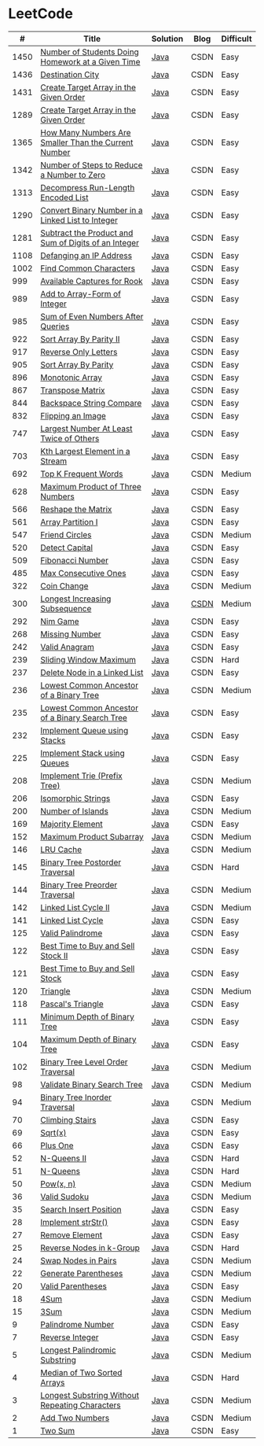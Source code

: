 # LeetCode


| # | Title | Solution | Blog | Difficult |
| ------- | ------- |------- | ------- |------- |
| 1450 | [Number of Students Doing Homework at a Given Time](https://leetcode.com/problems/number-of-students-doing-homework-at-a-given-time/) | [Java](https://github.com/Han-YLun/LeetCode/blob/master/Practice/src/Que1450.java) | CSDN | Easy |
| 1436 | [ Destination City](https://leetcode.com/problems/destination-city/) | [Java](https://github.com/Han-YLun/LeetCode/blob/master/Practice/src/Que1436.java) | CSDN | Easy |
| 1431 | [Create Target Array in the Given Order](https://leetcode.com/problems/kids-with-the-greatest-number-of-candies/) | [Java](https://github.com/Han-YLun/LeetCode/blob/master/Practice/src/Que1431.java) | CSDN | Easy |
| 1289 | [Create Target Array in the Given Order](https://leetcode.com/problems/create-target-array-in-the-given-order/) | [Java](https://github.com/Han-YLun/LeetCode/blob/master/Practice/src/Que13.java) | CSDN | Easy |
| 1365 | [How Many Numbers Are Smaller Than the Current Number](https://leetcode.com/problems/how-many-numbers-are-smaller-than-the-current-number/) | [Java](https://github.com/Han-YLun/LeetCode/blob/master/Practice/src/Que1365.java) | CSDN | Easy |
| 1342 | [Number of Steps to Reduce a Number to Zero](https://leetcode.com/problems/number-of-steps-to-reduce-a-number-to-zero/) | [Java](https://github.com/Han-YLun/LeetCode/blob/master/Practice/src/Que1342.java) | CSDN | Easy |
| 1313 | [Decompress Run-Length Encoded List](https://leetcode.com/problems/decompress-run-length-encoded-list/) | [Java](https://github.com/Han-YLun/LeetCode/blob/master/Practice/src/Que1313.java) | CSDN | Easy |
| 1290 | [Convert Binary Number in a Linked List to Integer](https://leetcode.com/problems/convert-binary-number-in-a-linked-list-to-integer/) | [Java](https://github.com/Han-YLun/LeetCode/blob/master/Practice/src/Que1290.java) | CSDN | Easy |
| 1281 | [Subtract the Product and Sum of Digits of an Integer](https://leetcode.com/problems/subtract-the-product-and-sum-of-digits-of-an-integer/) | [Java](https://github.com/Han-YLun/LeetCode/blob/master/Practice/src/Que1281.java) | CSDN | Easy |
| 1108 | [ Defanging an IP Address](https://leetcode.com/problems/defanging-an-ip-address/) | [Java](https://github.com/Han-YLun/LeetCode/blob/master/Practice/src/Que1108.java) | CSDN | Easy |
| 1002 | [Find Common Characters](https://leetcode.com/problems/find-common-characters) | [Java](https://github.com/Han-YLun/LeetCode/blob/master/Practice/src/Que1002.java) | CSDN | Easy |
| 999 | [Available Captures for Rook](https://leetcode.com/problems/available-captures-for-rook) | [Java](https://github.com/Han-YLun/LeetCode/blob/master/Practice/src/Que999.java) | CSDN | Easy |
| 989 | [Add to Array-Form of Integer](https://leetcode.com/problems/add-to-array-form-of-integer) | [Java](https://github.com/Han-YLun/LeetCode/blob/master/Practice/src/Que989.java) | CSDN | Easy |
| 985 | [Sum of Even Numbers After Queries](https://leetcode.com/problems/sum-of-even-numbers-after-queries) | [Java](https://github.com/Han-YLun/LeetCode/blob/master/Practice/src/Que985.java) | CSDN | Easy |
| 922 | [Sort Array By Parity II](https://leetcode.com/problems/sort-array-by-parity-ii) | [Java](https://github.com/Han-YLun/LeetCode/blob/master/Practice/src/Que922.java) | CSDN | Easy |
| 917 | [Reverse Only Letters](https://leetcode.com/problems/reverse-only-letters) | [Java](https://github.com/Han-YLun/LeetCode/blob/master/Practice/src/Que917.java) | CSDN | Easy |
| 905 | [Sort Array By Parity](https://leetcode.com/problems/sort-array-by-parity) | [Java](https://github.com/Han-YLun/LeetCode/blob/master/Practice/src/Que905.java) | CSDN | Easy |
| 896 | [Monotonic Array](https://leetcode.com/problems/monotonic-array) | [Java](https://github.com/Han-YLun/LeetCode/blob/master/Practice/src/Que896.java) | CSDN | Easy |
| 867 | [Transpose Matrix](https://leetcode.com/problems/transpose-matrix) | [Java](https://github.com/Han-YLun/LeetCode/blob/master/Practice/src/Que867.java) | CSDN | Easy |
| 844 | [Backspace String Compare](https://leetcode.com/problems/backspace-string-compare) | [Java](https://github.com/Han-YLun/LeetCode/blob/master/Practice/src/Que844.java) | CSDN | Easy |
| 832 | [Flipping an Image](https://leetcode.com/problems/flipping-an-image) | [Java](https://github.com/Han-YLun/LeetCode/blob/master/Practice/src/Que832.java) | CSDN | Easy |
| 747 | [Largest Number At Least Twice of Others](https://leetcode.com/problems/largest-number-at-least-twice-of-others) | [Java](https://github.com/Han-YLun/LeetCode/blob/master/Practice/src/Que747.java) | CSDN | Easy |
| 703 | [Kth Largest Element in a Stream](https://leetcode.com/problems/kth-largest-element-in-a-stream) | [Java](https://github.com/Han-YLun/LeetCode/blob/master/Practice/src/Que703.java) | CSDN | Easy |
| 692 | [Top K Frequent Words](https://leetcode.com/problems/top-k-frequent-words) | [Java](https://github.com/Han-YLun/LeetCode/blob/master/Practice/src/Que692.java) | CSDN | Medium |
| 628 | [Maximum Product of Three Numbers](https://leetcode.com/problems/maximum-product-of-three-numbers) | [Java](https://github.com/Han-YLun/LeetCode/blob/master/Practice/src/Que628.java) | CSDN | Easy |
| 566 | [Reshape the Matrix](https://leetcode.com/problems/reshape-the-matrix) | [Java](https://github.com/Han-YLun/LeetCode/blob/master/Practice/src/Que566.java) | CSDN | Easy |
| 561 | [Array Partition I](https://leetcode.com/problems/array-partition-i) | [Java](https://github.com/Han-YLun/LeetCode/blob/master/Practice/src/Que561.java) | CSDN | Easy |
| 547 | [Friend Circles](https://leetcode.com/problems/friend-circles) | [Java](https://github.com/Han-YLun/LeetCode/blob/master/Practice/src/Que547.java) | CSDN | Medium |
| 520 | [Detect Capital](https://leetcode.com/problems/detect-capital) | [Java](https://github.com/Han-YLun/LeetCode/blob/master/Practice/src/Que520.java) | CSDN | Easy |
| 509 | [Fibonacci Number](https://leetcode.com/problems/fibonacci-number) | [Java](https://github.com/Han-YLun/LeetCode/blob/master/Practice/src/Que509.java) | CSDN | Easy |
| 485 | [Max Consecutive Ones](https://leetcode.com/problems/max-consecutive-ones) | [Java](https://github.com/Han-YLun/LeetCode/blob/master/Practice/src/Que485.java) | CSDN | Easy |
| 322 | [Coin Change](https://leetcode.com/problems/coin-change) | [Java](https://github.com/Han-YLun/LeetCode/blob/master/Practice/src/Que322.java) | CSDN | Medium |
| 300 | [Longest Increasing Subsequence](https://leetcode.com/problems/longest-increasing-subsequence) | [Java](https://github.com/Han-YLun/LeetCode/blob/master/Practice/src/Que300.java) | [CSDN](https://blog.csdn.net/qq_37888382/article/details/99292640) | Medium |
| 292 | [Nim Game](https://leetcode.com/problems/nim-game) | [Java](https://github.com/Han-YLun/LeetCode/blob/master/Practice/src/Que292.java) | CSDN | Easy |
| 268 | [Missing Number](https://leetcode.com/problems/missing-number) | [Java](https://github.com/Han-YLun/LeetCode/blob/master/Practice/src/Que268.java) | CSDN | Easy |
| 242 | [Valid Anagram](https://leetcode.com/problems/valid-anagram) | [Java](https://github.com/Han-YLun/LeetCode/blob/master/Practice/src/Que242.java) | CSDN | Easy |
| 239 | [Sliding Window Maximum](https://leetcode.com/problems/sliding-window-maximum) | [Java](https://github.com/Han-YLun/LeetCode/blob/master/Practice/src/Que239.java) | CSDN | Hard |
| 237 | [Delete Node in a Linked List](https://leetcode.com/problems/delete-node-in-a-linked-list) | [Java](https://github.com/Han-YLun/LeetCode/blob/master/Practice/src/Que237.java) | CSDN | Easy |
| 236 | [Lowest Common Ancestor of a Binary Tree](https://leetcode.com/problems/lowest-common-ancestor-of-a-binary-tree) | [Java](https://github.com/Han-YLun/LeetCode/blob/master/Practice/src/Que236.java) | CSDN | Medium |
| 235 | [Lowest Common Ancestor of a Binary Search Tree](https://leetcode.com/problems/lowest-common-ancestor-of-a-binary-search-tree) | [Java](https://github.com/Han-YLun/LeetCode/blob/master/Practice/src/Que235.java) | CSDN | Easy |
| 232 | [Implement Queue using Stacks](https://leetcode.com/problems/implement-queue-using-stacks) | [Java](https://github.com/Han-YLun/LeetCode/blob/master/Practice/src/Que232.java) | CSDN | Easy |
| 225 | [Implement Stack using Queues](https://leetcode.com/problems/implement-stack-using-queues) | [Java](https://github.com/Han-YLun/LeetCode/blob/master/Practice/src/Que225.java) | CSDN | Easy |
| 208 | [Implement Trie (Prefix Tree)](https://leetcode.com/problems/implement-trie-prefix-tree) | [Java](https://github.com/Han-YLun/LeetCode/blob/master/Practice/src/Que208.java) | CSDN | Medium |
| 206 | [Isomorphic Strings](https://leetcode.com/problems/isomorphic-strings) | [Java](https://github.com/Han-YLun/LeetCode/blob/master/Practice/src/Que206.java) | CSDN | Easy |
| 200 | [Number of Islands](https://leetcode.com/problems/number-of-islands) | [Java](https://github.com/Han-YLun/LeetCode/blob/master/Practice/src/Que200.java) | CSDN | Medium |
| 169 | [Majority Element](https://leetcode.com/problems/majority-element) | [Java](https://github.com/Han-YLun/LeetCode/blob/master/Practice/src/Que169.java) | CSDN | Easy |
| 152 | [Maximum Product Subarray](https://leetcode.com/problems/maximum-product-subarray) | [Java](https://github.com/Han-YLun/LeetCode/blob/master/Practice/src/Que152.java) | CSDN | Medium |
| 146 | [LRU Cache](https://leetcode.com/problems/lru-cache) | [Java](https://github.com/Han-YLun/LeetCode/blob/master/Practice/src/Que146.java) | CSDN | Medium |
| 145 | [Binary Tree Postorder Traversal](https://leetcode.com/problems/binary-tree-postorder-traversal) | [Java](https://github.com/Han-YLun/LeetCode/blob/master/Practice/src/Que145.java) | CSDN | Hard |
| 144 | [Binary Tree Preorder Traversal](https://leetcode.com/problems/binary-tree-preorder-traversal) | [Java](https://github.com/Han-YLun/LeetCode/blob/master/Practice/src/Que144.java) | CSDN | Medium |
| 142 | [Linked List Cycle II](https://leetcode.com/problems/linked-list-cycle-ii) | [Java](https://github.com/Han-YLun/LeetCode/blob/master/Practice/src/Que142.java) | CSDN | Medium |
| 141 | [Linked List Cycle](https://leetcode.com/problems/linked-list-cycle) | [Java](https://github.com/Han-YLun/LeetCode/blob/master/Practice/src/Que141.java) | CSDN | Easy |
| 125 | [Valid Palindrome](https://leetcode.com/problems/valid-palindrome/) | [Java](https://github.com/Han-YLun/LeetCode/blob/master/Practice/src/Que125.java) | CSDN | Easy |
| 122 | [Best Time to Buy and Sell Stock II](https://leetcode.com/problems/best-time-to-buy-and-sell-stock-ii) | [Java](https://github.com/Han-YLun/LeetCode/blob/master/Practice/src/Que122.java) | CSDN | Easy |
| 121 | [Best Time to Buy and Sell Stock](https://leetcode.com/problems/best-time-to-buy-and-sell-stock) | [Java](https://github.com/Han-YLun/LeetCode/blob/master/Practice/src/Que121.java) | CSDN | Easy |
| 120 | [Triangle](https://leetcode.com/problems/triangle) | [Java](https://github.com/Han-YLun/LeetCode/blob/master/Practice/src/Que120.java) | CSDN | Medium |
| 118 | [Pascal's Triangle](https://leetcode.com/problems/pascals-triangle) | [Java](https://github.com/Han-YLun/LeetCode/blob/master/Practice/src/Que118.java) | CSDN | Easy |
| 111 | [Minimum Depth of Binary Tree](https://leetcode.com/problems/minimum-depth-of-binary-tree) | [Java](https://github.com/Han-YLun/LeetCode/blob/master/Practice/src/Que111.java) | CSDN | Easy |
| 104 | [Maximum Depth of Binary Tree](https://leetcode.com/problems/maximum-depth-of-binary-tree) | [Java](https://github.com/Han-YLun/LeetCode/blob/master/Practice/src/Que104.java) | CSDN | Easy |
| 102 | [Binary Tree Level Order Traversal](https://leetcode.com/problems/binary-tree-level-order-traversal) | [Java](https://github.com/Han-YLun/LeetCode/blob/master/Practice/src/Que102.java) | CSDN | Medium |
| 98 | [Validate Binary Search Tree](https://leetcode.com/problems/validate-binary-search-tree) | [Java](https://github.com/Han-YLun/LeetCode/blob/master/Practice/src/Que98.java) | CSDN | Medium |
| 94 | [Binary Tree Inorder Traversal](https://leetcode.com/problems/binary-tree-inorder-traversal) | [Java](https://github.com/Han-YLun/LeetCode/blob/master/Practice/src/Que94.java) | CSDN | Medium |
| 70 | [Climbing Stairs](https://leetcode.com/problems/climbing-stairs) | [Java](https://github.com/Han-YLun/LeetCode/blob/master/Practice/src/Que70.java) | CSDN | Easy |
| 69 | [Sqrt(x)](https://leetcode.com/problems/sqrtx) | [Java](https://github.com/Han-YLun/LeetCode/blob/master/Practice/src/Que69.java) | CSDN | Easy |
| 66 | [Plus One](https://leetcode.com/problems/plus-one) | [Java](https://github.com/Han-YLun/LeetCode/blob/master/Practice/src/Que66.java) | CSDN | Easy |
| 52 | [N-Queens II](https://leetcode.com/problems/n-queens-ii) | [Java](https://github.com/Han-YLun/LeetCode/blob/master/Practice/src/Que52.java) | CSDN | Hard |
| 51 | [N-Queens](https://leetcode.com/problems/n-queens) | [Java](https://github.com/Han-YLun/LeetCode/blob/master/Practice/src/Que51.java) | CSDN | Hard |
| 50 | [Pow(x, n)](https://leetcode.com/problems/powx-n) | [Java](https://github.com/Han-YLun/LeetCode/blob/master/Practice/src/Que50.java) | CSDN | Medium |
| 36 | [Valid Sudoku](https://leetcode.com/problems/valid-sudoku) | [Java](https://github.com/Han-YLun/LeetCode/blob/master/Practice/src/Que36.java) | CSDN | Medium |
| 35 | [Search Insert Position](https://leetcode.com/problems/search-insert-position) | [Java](https://github.com/Han-YLun/LeetCode/blob/master/Practice/src/Que35.java) | CSDN | Easy |
| 28 | [Implement strStr()](https://leetcode.com/problems/implement-strstr) | [Java](https://github.com/Han-YLun/LeetCode/blob/master/Practice/src/Que28.java) | CSDN | Easy |
| 27 | [Remove Element](https://leetcode.com/problems/remove-element) | [Java](https://github.com/Han-YLun/LeetCode/blob/master/Practice/src/Que27.java) | CSDN | Easy |
| 25 | [Reverse Nodes in k-Group](https://leetcode.com/problems/reverse-nodes-in-k-group) | [Java](https://github.com/Han-YLun/LeetCode/blob/master/Practice/src/Que25.java) | CSDN | Hard |
| 24 | [Swap Nodes in Pairs](https://leetcode.com/problems/swap-nodes-in-pairs) | [Java](https://github.com/Han-YLun/LeetCode/blob/master/Practice/src/Que24.java) | CSDN | Medium |
| 22 | [Generate Parentheses](https://leetcode.com/problems/generate-parentheses) | [Java](https://github.com/Han-YLun/LeetCode/blob/master/Practice/src/Que9.java) | CSDN | Medium |
| 20 | [Valid Parentheses](https://leetcode.com/problems/valid-parentheses) | [Java](https://github.com/Han-YLun/LeetCode/blob/master/Practice/src/Que20.java) | CSDN | Easy |
| 18 | [4Sum](https://leetcode.com/problems/4sum)| [Java](https://github.com/Han-YLun/LeetCode/blob/master/Practice/src/Que18.java) | CSDN | Medium |
| 15 | [3Sum](https://leetcode.com/problems/3sum) | [Java](https://github.com/Han-YLun/LeetCode/blob/master/Practice/src/Que15.java) | CSDN | Medium |
| 9 | [Palindrome Number](https://leetcode.com/problems/palindrome-number) | [Java](https://github.com/Han-YLun/LeetCode/blob/master/Practice/src/Que9.java) | CSDN | Easy |
| 7 | [Reverse Integer](https://leetcode.com/problems/reverse-integer) | [Java](https://github.com/Han-YLun/LeetCode/blob/master/Practice/src/Que7.java) | CSDN | Easy |
| 5 | [Longest Palindromic Substring](https://leetcode.com/problems/longest-palindromic-substring) | [Java](https://github.com/Han-YLun/LeetCode/blob/master/Practice/src/Que5.java) | CSDN | Medium |
| 4 | [Median of Two Sorted Arrays](https://leetcode.com/problems/median-of-two-sorted-arrays) | [Java](https://github.com/Han-YLun/LeetCode/blob/master/Practice/src/Que4.java) | CSDN | Hard |
| 3 | [Longest Substring Without Repeating Characters](https://leetcode.com/problems/longest-substring-without-repeating-characters) | [Java](https://github.com/Han-YLun/LeetCode/blob/master/Practice/src/Que3.java) | CSDN | Medium |
| 2 | [Add Two Numbers](https://leetcode.com/problems/add-two-numbers)  | [Java](https://github.com/Han-YLun/LeetCode/blob/master/Practice/src/Que2.java) | CSDN | Medium |
| 1 | [Two Sum](https://leetcode.com/problems/two-sum) | [Java](https://github.com/Han-YLun/LeetCode/blob/master/Practice/src/Que1.java) | CSDN | Easy |